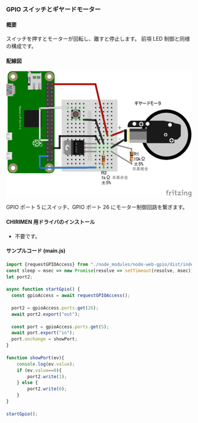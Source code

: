 ### GPIO スイッチとギヤードモーター

#### 概要

スイッチを押すとモーターが回転し、離すと停止します。
前項 LED 制御と同様の構成です。

#### 配線図

![](./PiZero_gpio-inoutMotor.png "schematic")

GPIO ポート 5 にスイッチ、GPIO ポート 26 にモーター制御回路を繋ぎます。

#### CHIRIMEN 用ドライバのインストール

- 不要です。

#### サンプルコード (main.js)

```javascript
import {requestGPIOAccess} from "./node_modules/node-web-gpio/dist/index.js";
const sleep = msec => new Promise(resolve => setTimeout(resolve, msec));
let port2;

async function startGpio() {
  const gpioAccess = await requestGPIOAccess();
  
  port2 = gpioAccess.ports.get(26);
  await port2.export("out");

  const port = gpioAccess.ports.get(5);
  await port.export("in");
  port.onchange = showPort;
}

function showPort(ev){
	console.log(ev.value);
    if (ev.value==0){
        port2.write(1);
    } else {
        port2.write(0);
    }
}

startGpio();
```
